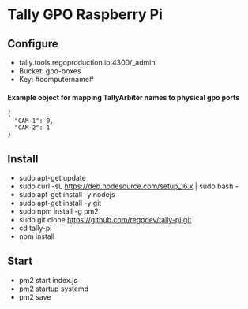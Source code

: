 # Tally GPO Raspberry Pi

## Configure
- tally.tools.regoproduction.io:4300/_admin
- Bucket: gpo-boxes
- Key: #computername#

#### Example object for mapping TallyArbiter names to physical gpo ports
```
{
  "CAM-1": 0,
  "CAM-2": 1
}
```


## Install
- sudo apt-get update
- sudo curl -sL https://deb.nodesource.com/setup_16.x | sudo bash -
- sudo apt-get install -y nodejs
- sudo apt-get install -y git
- sudo npm install -g pm2
- sudo git clone https://github.com/regodev/tally-pi.git
- cd tally-pi
- npm install

## Start
- pm2 start index.js
- pm2 startup systemd
- pm2 save
